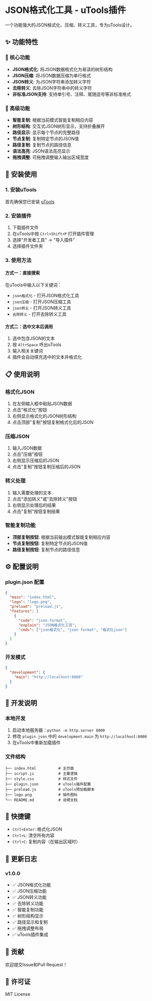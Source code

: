 # JSON格式化工具 - uTools插件

一个功能强大的JSON格式化、压缩、转义工具，专为uTools设计。

## ✨ 功能特性

### 🔧 核心功能
- **JSON格式化**: 将JSON数据格式化为易读的树形结构
- **JSON压缩**: 将JSON数据压缩为单行格式
- **JSON转义**: 为JSON字符串添加转义字符
- **去除转义**: 去除JSON字符串中的转义字符
- **非标准JSON支持**: 支持单引号、注释、尾随逗号等非标准格式

### 🎯 高级功能
- **智能复制**: 根据当前模式智能复制相应内容
- **树形结构**: 交互式JSON树形显示，支持折叠展开
- **路径显示**: 显示每个节点的完整路径
- **节点复制**: 复制特定节点的JSON值
- **路径复制**: 复制节点的路径信息
- **语法高亮**: JSON语法高亮显示
- **拖拽调整**: 可拖拽调整输入输出区域宽度

## 🚀 安装使用

### 1. 安装uTools
首先确保您已安装 [uTools](https://u.tools/)

### 2. 安装插件
1. 下载插件文件
2. 在uTools中按 `Ctrl+Shift+P` 打开插件管理
3. 选择"开发者工具" → "导入插件"
4. 选择插件文件夹

### 3. 使用方法

#### 方式一：直接搜索
在uTools中输入以下关键词：
- `json格式化` - 打开JSON格式化工具
- `json压缩` - 打开JSON压缩工具
- `json转义` - 打开JSON转义工具
- `去除转义` - 打开去除转义工具

#### 方式二：选中文本后调用
1. 选中包含JSON的文本
2. 按 `Alt+Space` 呼出uTools
3. 输入相关关键词
4. 插件会自动填充选中的文本并格式化

## 📋 使用说明

### 格式化JSON
1. 在左侧输入框中粘贴JSON数据
2. 点击"格式化"按钮
3. 右侧显示格式化的JSON树形结构
4. 点击顶部"复制"按钮复制格式化后的JSON

### 压缩JSON
1. 输入JSON数据
2. 点击"压缩"按钮
3. 右侧显示压缩后的JSON
4. 点击"复制"按钮复制压缩后的JSON

### 转义处理
1. 输入需要处理的文本
2. 点击"添加转义"或"去除转义"按钮
3. 右侧显示处理后的结果
4. 点击"复制"按钮复制结果

### 智能复制功能
- **顶部复制按钮**: 根据当前输出模式智能复制相应内容
- **节点复制按钮**: 复制特定节点的JSON值
- **路径复制按钮**: 复制节点的路径信息

## ⚙️ 配置说明

### plugin.json 配置
```json
{
  "main": "index.html",
  "logo": "logo.png",
  "preload": "preload.js",
  "features": [
    {
      "code": "json-format",
      "explain": "JSON格式化工具",
      "cmds": ["json格式化", "json format", "格式化json"]
    }
  ]
}
```

### 开发模式
```json
{
  "development": {
    "main": "http://localhost:8000"
  }
}
```

## 🔧 开发说明

### 本地开发
1. 启动本地服务器：`python -m http.server 8000`
2. 修改 `plugin.json` 中的 `development.main` 为 `http://localhost:8000`
3. 在uTools中重新加载插件

### 文件结构
```
├── index.html          # 主页面
├── script.js           # 主要逻辑
├── style.css           # 样式文件
├── plugin.json         # uTools插件配置
├── preload.js          # uTools预加载脚本
├── logo.png            # 插件图标
└── README.md           # 说明文档
```

## 🎨 快捷键

- `Ctrl+Enter`: 格式化JSON
- `Ctrl+L`: 清空所有内容
- `Ctrl+C`: 复制内容（在输出区域时）

## 📝 更新日志

### v1.0.0
- ✅ JSON格式化功能
- ✅ JSON压缩功能
- ✅ JSON转义功能
- ✅ 去除转义功能
- ✅ 智能复制功能
- ✅ 树形结构显示
- ✅ 路径显示和复制
- ✅ 拖拽调整布局
- ✅ uTools插件集成

## 🤝 贡献

欢迎提交Issue和Pull Request！

## 📄 许可证

MIT License
